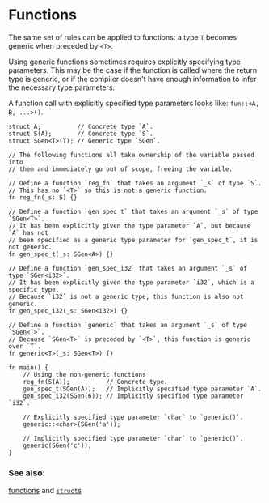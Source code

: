 # Functions

The same set of rules can be applied to functions: a type `T` becomes
generic when preceded by `<T>`.

Using generic functions sometimes requires explicitly specifying type 
parameters. This may be the case if the function is called where the return type 
is generic, or if the compiler doesn't have enough information to infer 
the necessary type parameters.

A function call with explicitly specified type parameters looks like:
`fun::<A, B, ...>()`.

```rust,editable
struct A;          // Concrete type `A`.
struct S(A);       // Concrete type `S`.
struct SGen<T>(T); // Generic type `SGen`.

// The following functions all take ownership of the variable passed into
// them and immediately go out of scope, freeing the variable.

// Define a function `reg_fn` that takes an argument `_s` of type `S`.
// This has no `<T>` so this is not a generic function.
fn reg_fn(_s: S) {}

// Define a function `gen_spec_t` that takes an argument `_s` of type `SGen<T>`.
// It has been explicitly given the type parameter `A`, but because `A` has not 
// been specified as a generic type parameter for `gen_spec_t`, it is not generic.
fn gen_spec_t(_s: SGen<A>) {}

// Define a function `gen_spec_i32` that takes an argument `_s` of type `SGen<i32>`.
// It has been explicitly given the type parameter `i32`, which is a specific type.
// Because `i32` is not a generic type, this function is also not generic.
fn gen_spec_i32(_s: SGen<i32>) {}

// Define a function `generic` that takes an argument `_s` of type `SGen<T>`.
// Because `SGen<T>` is preceded by `<T>`, this function is generic over `T`.
fn generic<T>(_s: SGen<T>) {}

fn main() {
    // Using the non-generic functions
    reg_fn(S(A));          // Concrete type.
    gen_spec_t(SGen(A));   // Implicitly specified type parameter `A`.
    gen_spec_i32(SGen(6)); // Implicitly specified type parameter `i32`.

    // Explicitly specified type parameter `char` to `generic()`.
    generic::<char>(SGen('a'));

    // Implicitly specified type parameter `char` to `generic()`.
    generic(SGen('c'));
}
```

### See also:

[functions][fn] and [`struct`s][structs]

[fn]: /fn.html
[structs]: /custom_types/structs.html
